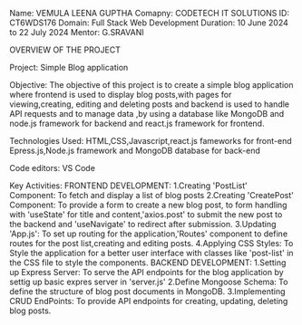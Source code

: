 Name: VEMULA LEENA GUPTHA
Comapny: CODETECH IT SOLUTIONS
ID: CT6WDS176
Domain: Full Stack Web Development
Duration: 10 June 2024 to 22 July 2024
Mentor: G.SRAVANI

OVERVIEW OF THE PROJECT

Project: Simple Blog application

Objective: The objective of this project is to create a simple blog application where frontend is used to display blog posts,with pages for viewing,creating, editing and deleting posts and backend is used to handle API requests and to manage data ,by using a database like MongoDB and node.js framework for backend and react.js framework for frontend.

Technologies Used:
HTML,CSS,Javascript,react.js fameworks for front-end
Epress.js,Node.js framework and MongoDB database for back-end

Code editors: VS Code

Key Activities:
FRONTEND DEVELOPMENT:
1.Creating 'PostList' Component: To fetch and display a list of blog posts
2.Creating 'CreatePost' Component: To provide a form to create a new blog post, to form handling with 'useState' for title and content,'axios.post' to submit the new post to the backend and 'useNavigate' to redirect after submission.
3.Updating 'App.js': To set up routing for the application,'Routes' component to define routes for the post list,creating and editing posts.
4.Applying CSS Styles: To Style the application for a better user interface with classes like 'post-list' in the CSS file to style the components.
BACKEND DEVELOPMENT:
1.Setting up Express Server: To serve the API endpoints for the blog application by settig up basic expres server in 'server.js'
2.Define Mongoose Schema: To define the structure of blog post documents in MongoDB.
3.Implementing CRUD EndPoints: To provide API endpoints for creating, updating, deleting blog posts.
